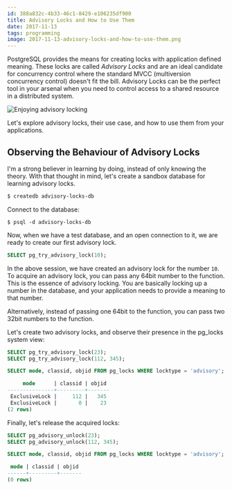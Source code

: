 ```yaml
---
id: 388a832c-4b33-46c1-8429-e106235df900
title: Advisory Locks and How to Use Them
date: 2017-11-13
tags: programming
image: 2017-11-13-advisory-locks-and-how-to-use-them.png
---
```


PostgreSQL provides the means for creating locks with application defined
meaning. These locks are called *Advisory Locks* and are an ideal candidate for
concurrency control where the standard MVCC (multiversion concurrency control)
doesn't fit the bill. Advisory Locks can be the perfect tool in your arsenal
when you need to control access to a shared resource in a distributed system.

![Enjoying advisory locking](https://upload.wikimedia.org/wikipedia/commons/5/5c/Gentlemen_in_conversation%2C_Eastern_Han_Dynasty.jpg)

Let's explore advisory locks, their use case, and how to use them from your
applications.

## Observing the Behaviour of Advisory Locks

I'm a strong believer in learning by doing, instead of only knowing the theory.
With that thought in mind, let's create a sandbox database for learning advisory
locks.

``` bash
$ createdb advisory-locks-db
```

Connect to the database:

```
$ psql -d advisory-locks-db
```

Now, when we have a test database, and an open connection to it, we are ready to
create our first advisory lock.

``` sql
SELECT pg_try_advisory_lock(10);
```

In the above session, we have created an advisory lock for the number `10`. To
acquire an advisory lock, you can pass any 64bit number to the function. This
is the essence of advisory locking. You are basically locking up a number in
the database, and your application needs to provide a meaning to that number.

Alternatively, instead of passing one 64bit to the function, you can pass two
32bit numbers to the function.

Let's create two advisory locks, and observe their presence in the pg_locks
system view:

``` sql
SELECT pg_try_advisory_lock(23);
SELECT pg_try_advisory_lock(112, 345);

SELECT mode, classid, objid FROM pg_locks WHERE locktype = 'advisory';

     mode      | classid | objid
---------------+---------+-------
 ExclusiveLock |     112 |   345
 ExclusiveLock |       0 |    23
(2 rows)
```

Finally, let's release the acquired locks:

``` sql
SELECT pg_advisory_unlock(23);
SELECT pg_advisory_unlock(112, 345);

SELECT mode, classid, objid FROM pg_locks WHERE locktype = 'advisory';

 mode | classid | objid
------+---------+-------
(0 rows)
```
